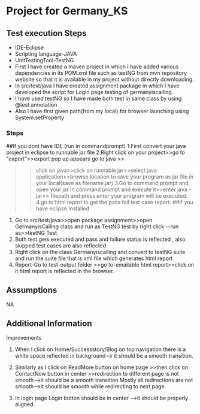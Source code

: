 # Project for Germany_KS

## Test execution Steps
- IDE-Eclipse
- Scripting language-JAVA
- UnitTestingTool-TestNG
- First I have created a maven project in which I have added various dependencies in its POM.xml file such as testNG from mvn repository website so that it is available in my project without directly downloading.
- In src/test/java I have created assignment package in which I have developed the script for Login page testing of germanyiscalling.
- I have used testNG so I have made both test in same class by using @test annotation
- Also I have first given path(from my local) for browser launching using System.setProperty

### Steps
##If you dont have IDE (run in commandprompt)
1.First convert your java project in eclipse to runnable jar file
2.Right click on your project>>go to "export">>export pop up appears go to java >>
>>click on java>>click on runnable jar>>select java application>>browse location to save your
program as jar file in your local(save as filename.jar)
3.Go to command prompt and open your jar in command prompt and execute it>>enter java -jar>>
filepath and press enter your program will be executed.
4.go to html report to get the pass fail test case report.
##If you have eclipse installed
1. Go to src/test/java>>open package assignment>>open GermanyisCalling class and run as TestNG test by right click --run as>>testNG Test
2. Both test gets executed and pass and failure status is reflected , also skipped test cases are also reflected
3. Right click on the class Germanyiscalling and convert to testNG suite and run the suite file that is xml file which generates html report
4. Report-Go to test-output folder >>go to-emailable html report>>click on it html report is reflected in the browser.
  
## Assumptions
NA

## Additional Information

Improvements 

1. When I click on Home/Successstory/Blog on top navigation there is a white space reflected in background--> it should be a smooth transition.

2. Similarly as I click on ReadMore button on home page >>then click on ContactNow button in center >>redirection to different page is not smooth-->it should be a smooth transition
Mostly all redirections are not smooth-->it should be smooth while redirecting to next page.

3. In login page Login button should be in center -->it should be properly aligned.




